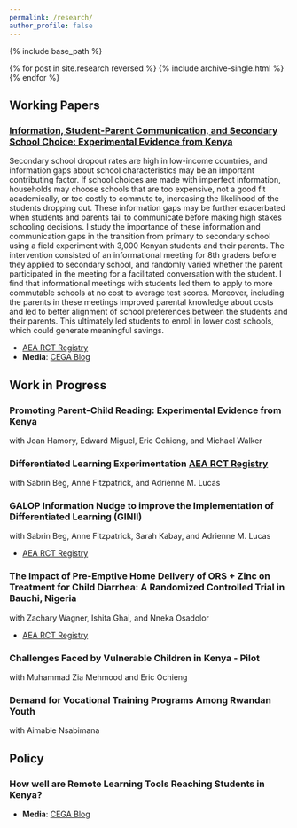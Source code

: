 ```yaml
---
permalink: /research/
author_profile: false
---
```



{% include base_path %}

{% for post in site.research reversed %}
  {% include archive-single.html %}
{% endfor %}

## Working Papers

### [Information, Student-Parent Communication, and Secondary School Choice: Experimental Evidence from Kenya](http://stephaniebonds.com/files/Stephanie_Bonds_JMP.pdf)

Secondary school dropout rates are high in low-income countries, and information gaps about school characteristics may be an important contributing factor. If school choices are made with imperfect information, households may choose schools that are too expensive, not a good fit academically, or too costly to commute to, increasing the likelihood of the students dropping out. These information gaps may be further exacerbated when students and parents fail to communicate before making high stakes schooling decisions. I study the importance of these information and communication gaps in the transition from primary to secondary school using a field experiment with 3,000 Kenyan students and their parents. The intervention consisted of an informational meeting for 8th graders before they applied to secondary school, and randomly varied whether the parent participated in the meeting for a facilitated conversation with the student. I find that informational meetings with students led them to apply to more commutable schools at no cost to average test scores. Moreover, including the parents in these meetings improved parental knowledge about costs and led to better alignment of school preferences between the students and their parents. This ultimately led students to enroll in lower cost schools, which could generate meaningful savings.<br />
 * [AEA RCT Registry](https://www.socialscienceregistry.org/trials/5517) 
 * **Media**: [CEGA Blog](https://medium.com/center-for-effective-global-action/information-student-parent-communication-and-secondary-school-choice-729f406097ae)

## Work in Progress

### Promoting Parent-Child Reading: Experimental Evidence from Kenya
with Joan Hamory, Edward Miguel, Eric Ochieng, and Michael Walker

### Differentiated Learning Experimentation [AEA RCT Registry](https://www.socialscienceregistry.org/trials/11414)
with Sabrin Beg, Anne Fitzpatrick, and Adrienne M. Lucas 

### GALOP Information Nudge to improve the Implementation of Differentiated Learning (GINII)
with Sabrin Beg, Anne Fitzpatrick, Sarah Kabay, and Adrienne M. Lucas  
* [AEA RCT Registry](https://www.socialscienceregistry.org/trials/13844)

### The Impact of Pre-Emptive Home Delivery of ORS + Zinc on Treatment for Child Diarrhea: A Randomized Controlled Trial in Bauchi, Nigeria
with Zachary Wagner, Ishita Ghai, and Nneka Osadolor
* [AEA RCT Registry](https://www.socialscienceregistry.org/trials/13278)

### Challenges Faced by Vulnerable Children in Kenya - Pilot
with Muhammad Zia Mehmood and Eric Ochieng 

### Demand for Vocational Training Programs Among Rwandan Youth 
with Aimable Nsabimana

## Policy

### How well are Remote Learning Tools Reaching Students in Kenya? 
* **Media**: [CEGA Blog](https://medium.com/center-for-effective-global-action/how-well-are-remote-learning-tools-reaching-students-in-kenya-d8c8461c7f88)


